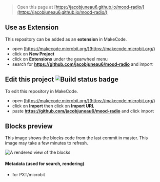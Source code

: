 
> Open this page at [https://jacobjuneau6.github.io/mood-radio/](https://jacobjuneau6.github.io/mood-radio/)

## Use as Extension

This repository can be added as an **extension** in MakeCode.

* open [https://makecode.microbit.org/](https://makecode.microbit.org/)
* click on **New Project**
* click on **Extensions** under the gearwheel menu
* search for **https://github.com/jacobjuneau6/mood-radio** and import

## Edit this project ![Build status badge](https://github.com/jacobjuneau6/mood-radio/workflows/MakeCode/badge.svg)

To edit this repository in MakeCode.

* open [https://makecode.microbit.org/](https://makecode.microbit.org/)
* click on **Import** then click on **Import URL**
* paste **https://github.com/jacobjuneau6/mood-radio** and click import

## Blocks preview

This image shows the blocks code from the last commit in master.
This image may take a few minutes to refresh.

![A rendered view of the blocks](https://github.com/jacobjuneau6/mood-radio/raw/master/.github/makecode/blocks.png)

#### Metadata (used for search, rendering)

* for PXT/microbit
<script src="https://makecode.com/gh-pages-embed.js"></script><script>makeCodeRender("{{ site.makecode.home_url }}", "{{ site.github.owner_name }}/{{ site.github.repository_name }}");</script>
